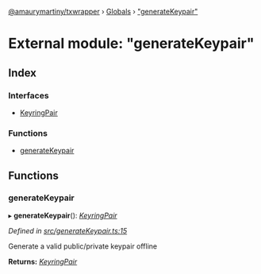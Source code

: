 [@amaurymartiny/txwrapper](../README.md) › [Globals](../globals.md) › ["generateKeypair"](_generatekeypair_.md)

# External module: "generateKeypair"

## Index

### Interfaces

* [KeyringPair](../interfaces/_generatekeypair_.keyringpair.md)

### Functions

* [generateKeypair](_generatekeypair_.md#generatekeypair)

## Functions

###  generateKeypair

▸ **generateKeypair**(): *[KeyringPair](../interfaces/_generatekeypair_.keyringpair.md)*

*Defined in [src/generateKeypair.ts:15](https://github.com/amaurymartiny/polkadotjs-wrapper/blob/b3dc78e/src/generateKeypair.ts#L15)*

Generate a valid public/private keypair offline

**Returns:** *[KeyringPair](../interfaces/_generatekeypair_.keyringpair.md)*
